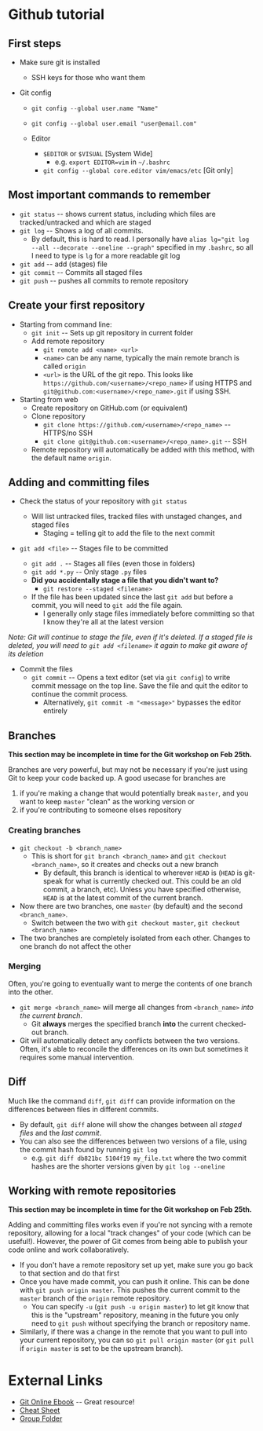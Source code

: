 # Github tutorial
## First steps

* Make sure git is installed
    * SSH keys for those who want them

* Git config
    * `git config --global user.name "Name"`
    * `git config --global user.email "user@email.com"`
    * Editor 
        
        * `$EDITOR` or `$VISUAL` [System Wide]
            * e.g. `export EDITOR=vim` in `~/.bashrc`
        * `git config --global core.editor vim/emacs/etc` [Git only]

## Most important commands to remember
* `git status` -- shows current status, including which files are tracked/untracked and which are staged
* `git log` -- Shows a log of all commits. 
    * By default, this is hard to read. I personally have `alias lg="git log --all --decorate --oneline --graph"` specified in my `.bashrc`, so all I need to type is `lg` for a more readable git log
* `git add` -- add (stages) file
* `git commit` -- Commits all staged files
* `git push` -- pushes all commits to remote repository

## Create your first repository

* Starting from command line:
    * `git init` -- Sets up git repository in current folder
    <!-- * `git add <filename>` -- Single File (also accepts wildcars like `./*.py`) -->
    * Add remote repository
        * `git remote add <name> <url>`
        * `<name>` can be any name, typically the main remote branch is called `origin`
        * `<url>` is the URL of the git repo. This looks like `https://github.com/<username>/<repo_name>` if using HTTPS and `git@github.com:<username>/<repo_name>.git` if using SSH.
* Starting from web
    * Create repository on GitHub.com (or equivalent)
    * Clone repository
        * `git clone https://github.com/<username>/<repo_name>` -- HTTPS/no SSH
        * `git clone git@github.com:<username>/<repo_name>.git` -- SSH
    * Remote repository will automatically be added with this method, with the default name `origin`.

## Adding and committing files
* Check the status of your repository with `git status`
    * Will list untracked files, tracked files with unstaged changes, and staged files
        * Staging = telling git to add the file to the next commit
    
* `git add <file>` -- Stages file to be committed
    * `git add .` -- Stages all files (even those in folders)
    * `git add *.py` -- Only stage `.py` files
    * __Did you accidentally stage a file that you didn't want to?__
        * `git restore --staged <filename>`
        <!-- * `git rm --cached <filename>` also works, but take care to add `--cached` otherwise the file will be completely deleted from the disk -->
    * If the file has been updated since the last `git add` but before a commit, you will need to `git add` the file again. 
        * I generally only stage files immediately before committing so that I know they're all at the latest version

_Note: Git will continue to stage the file, even if it's deleted. If a staged file is deleted, you will need to `git add <filename>` it again to make git aware of its deletion_

* Commit the files
    * `git commit` -- Opens a text editor (set via `git config`) to write commit message on the top line. Save the file and quit the editor to continue the commit process.
        * Alternatively, `git commit -m "<message>"` bypasses the editor entirely

## Branches
 __This section may be incomplete in time for the Git workshop on Feb 25th.__

Branches are very powerful, but may not be necessary if you're just using Git to keep your code backed up. A good usecase for branches are 
1) if you're making a change that would potentially break `master`, and you want to keep `master` "clean" as the working version or 
2) if you're contributing to someone elses repository

### Creating branches
* `git checkout -b <branch_name>`
    * This is short for `git branch <branch_name>` and `git checkout <branch_name>`, so it creates and checks out a new branch
        * By default, this branch is identical to wherever `HEAD` is (`HEAD` is git-speak for what is currently checked out. This could be an old commit, a branch, etc). Unless you have specified otherwise, `HEAD` is at the latest commit of the current branch.
* Now there are two branches, one `master` (by default) and the second `<branch_name>`. 
    * Switch between the two with `git checkout master`, `git checkout <branch_name>`
* The two branches are completely isolated from each other. Changes to one branch do not affect the other 

### Merging
Often, you're going to eventually want to merge the contents of one branch into the other.
* `git merge <branch_name>` will merge all changes from `<branch_name>` _into the current branch._
    * Git __always__ merges the specified branch __into__ the current checked-out branch.
* Git will automatically detect any conflicts between the two versions. Often, it's able to reconcile the differences on its own but sometimes it requires some manual intervention.

## Diff
Much like the command `diff`, `git diff` can provide information on the differences between files in different commits. 

* By default, `git diff` alone will show the changes between all _staged files_ and the _last commit_. 
* You can also see the differences between two versions of a file, using the commit hash found by running `git log`
    * e.g. `git diff db821bc 5104f19 my_file.txt` where the two commit hashes are the shorter versions given by `git log --oneline`                                   

## Working with remote repositories
 __This section may be incomplete in time for the Git workshop on Feb 25th.__

 Adding and committing files works even if you're not syncing with a remote repository, allowing for a local "track changes" of your code (which can be useful!). However, the power of Git comes from being able to publish your code online and work collaboratively.


 * If you don't have a remote repository set up yet, make sure you go back to that section and do that first
 * Once you have made commit, you can push it online. This can be done with `git push origin master`. This pushes the current commit to the `master` branch of the `origin` remote repository. 
    * You can specify `-u` (`git push -u origin master`) to let git know that this is the "upstream" repository, meaning in the future you only need to `git push` without specifying the branch or repository name.
* Similarly, if there was a change in the remote that you want to pull into your current repository, you can so `git pull origin master` (or `git pull` if `origin master` is set to be the upstream branch).
# External Links
* [Git Online Ebook](https://git-scm.com/book/en/v2) -- Great resource!
* [Cheat Sheet](https://education.github.com/git-cheat-sheet-education.pdf)
* [Group Folder](https://github.com/ucdclouds/)
<!-- [Cheat Sheet](https://training.github.com/downloads/github-git-cheat-sheet.pdf) -->